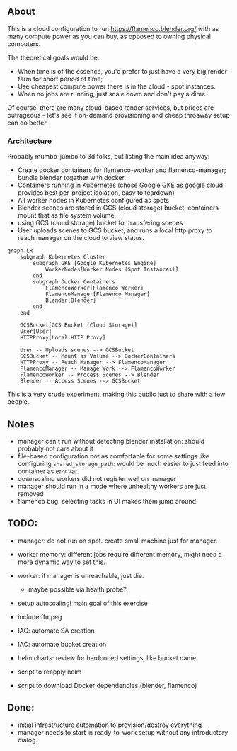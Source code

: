 ## About

This is a cloud configuration to run https://flamenco.blender.org/ with as many compute power as you can buy, as opposed to owning physical computers.

The theoretical goals would be:
* When time is of the essence, you'd prefer to just have a very big render farm for short period of time;
* Use cheapest compute power there is in the cloud - spot instances. 
* When no jobs are running, just scale down and don't pay a dime.

Of course, there are many cloud-based render services, but prices are outrageous - let's see if on-demand provisioning and cheap throaway setup can do better.


### Architecture

Probably mumbo-jumbo to 3d folks, but listing the main idea anyway:

* Create docker containers for flamenco-worker and flamenco-manager; bundle blender together with docker.
* Containers running in Kubernetes (chose Google GKE as google cloud provides best per-project isolation, easy to teardown)
* All worker nodes in Kubernetes configured as spots
* Blender scenes are stored in GCS (cloud storage) bucket; containers mount that as file system volume.
* using GCS (cloud storage) bucket for transfering scenes
* User uploads scenes to GCS bucket, and runs a local http proxy to reach manager on the cloud to view status.

```mermaid
graph LR
    subgraph Kubernetes Cluster
        subgraph GKE [Google Kubernetes Engine]
            WorkerNodes[Worker Nodes (Spot Instances)]
        end
        subgraph Docker Containers
            FlamencoWorker[Flamenco Worker]
            FlamencoManager[Flamenco Manager]
            Blender[Blender]
        end
    end

    GCSBucket[GCS Bucket (Cloud Storage)]
    User[User]
    HTTPProxy[Local HTTP Proxy]

    User -- Uploads scenes --> GCSBucket
    GCSBucket -- Mount as Volume --> DockerContainers
    HTTPProxy -- Reach Manager --> FlamencoManager
    FlamencoManager -- Manage Work --> FlamencoWorker
    FlamencoWorker -- Process Scenes --> Blender
    Blender -- Access Scenes --> GCSBucket
```



This is a very crude experiment, making this public just to share with a few people.

## Notes

* manager can't run without detecting blender installation: should probably not care about it
* file-based configuration not as comfortable for some settings like configuring `shared_storage_path`: would be much easier to just feed into container as env var.
* downscaling workers did not register well on manager
* manager should run in a mode where unhealthy workers are just removed
* flamenco bug: selecting tasks in UI makes them jump around



## TODO:

* manager: do not run on spot. create small machine just for manager.
* worker memory: different jobs require different memory, might need a more dynamic way to set this.

* worker: if manager is unreachable, just die.
  * maybe possible via health probe?
* setup autoscaling! main goal of this exercise
* include ffmpeg
  
* IAC: automate SA creation
* IAC: automate bucket creation
* helm charts: review for hardcoded settings, like bucket name
* script to reapply helm
* script to download Docker dependencies (blender, flamenco)

## Done:
* initial infrastructure automation to provision/destroy everything
* manager needs to start in ready-to-work setup without any introductory dialog.
